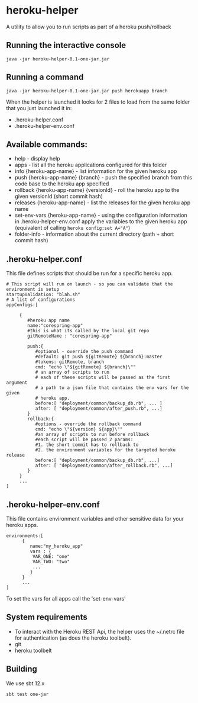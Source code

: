 # heroku-helper

A utility to allow you to run scripts as part of a heroku push/rollback

## Running the interactive console
    java -jar heroku-helper-0.1-one-jar.jar

## Running a command
    java -jar heroku-helper-0.1-one-jar.jar push herokuapp branch

When the helper is launched it looks for 2 files to load from the same folder that you just launched it in:
* .heroku-helper.conf
* .heroku-helper-env.conf

## Available commands:
* help - display help
* apps - list all the heroku applications configured for this folder
* info {heroku-app-name} - list information for the given heroku app
* push {heroku-app-name} {branch} - push the specified branch from this code base to the heroku app specified
* rollback {heroku-app-name} {versionId} - roll the heroku app to the given versionId (short commit hash)
* releases {heroku-app-name} - list the releases for the given heroku app name
* set-env-vars {heroku-app-name} - using the configuration information in .heroku-helper-env.conf apply the variables to the given heroku app (equivalent of calling `heroku config:set A="A"`)
* folder-info - information about the current directory (path + short commit hash)

## .heroku-helper.conf
This file defines scripts that should be run for a specific heroku app.

    # This script will run on launch - so you can validate that the environment is setup
    startupValidation: "blah.sh"
    # A list of configurations
    appConfigs:[

         {
            #heroku app name
            name:"corespring-app"
            #this is what its called by the local git repo
            gitRemoteName : "corespring-app"

            push:{
               #optional - override the push command
               #default: git push ${gitRemote} ${branch}:master
               #tokens: gitRemote, branch
               cmd: "echo \"${gitRemote} ${branch}\""
               # an array of scripts to run
               # each of these scripts will be passed as the first argument
               # a path to a json file that contains the env vars for the given
               # heroku app.
               before:[ "deployment/common/backup_db.rb", ... ]
               after: [ "deployment/common/after_push.rb", ...]
            }
            rollback:{
               #options - override the rollback command
               cmd: "echo \"${version} ${app}\""
               #an array of scripts to run before rollback
               #each script will be passed 2 params:
               #1. the short commit has to rollback to
               #2. the environment variables for the targeted heroku release
               before:[ "deployment/common/backup_db.rb", ...]
               after: [ "deployment/common/after_rollback.rb", ...]
            }
         }
         ...
    ]

## .heroku-helper-env.conf
This file contains environment variables and other sensitive data for your heroku apps.

    environments:[
          {
             name:"my_heroku_app"
             vars : {
              VAR_ONE: "one"
              VAR_TWO: "two"
              ...
             }
          }
          ...
    ]

To set the vars for all apps call the 'set-env-vars'

## System requirements
* To interact with the Heroku REST Api, the helper uses the ~/.netrc file for authentication (as does the heroku toolbelt).
* git
* heroku toolbelt


## Building
We use sbt 12.x

    sbt test one-jar



